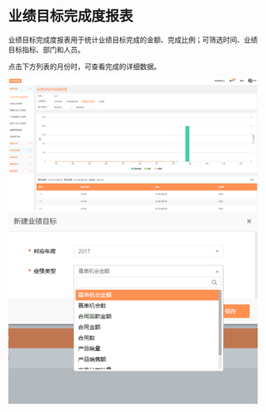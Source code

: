 # 业绩目标完成度报表

业绩目标完成度报表用于统计业绩目标完成的金额、完成比例；可筛选时间、业绩目标指标、部门和人员。

点击下方列表的月份时，可查看完成的详细数据。

![](/assets/lix业绩目标4.png)![](/assets/lix业绩目标2.png)

